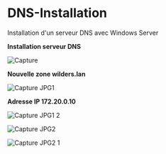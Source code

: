 # DNS-Installation
Installation d'un serveur DNS avec Windows Server


**Installation serveur DNS**

![Capture](https://github.com/JohanaJimenez1/DNS-Installation/assets/137881601/0a17fbb5-a849-48c0-bb99-184d031b94f9)

**Nouvelle zone wilders.lan**

![Capture JPG1](https://github.com/JohanaJimenez1/DNS-Installation/assets/137881601/20fd4cc4-1a78-428f-a1ee-8f4a07c8c232)

**Adresse IP 172.20.0.10**

![Capture JPG1 2](https://github.com/JohanaJimenez1/DNS-Installation/assets/137881601/caf49c1a-3570-4ee6-a57d-89cc7d497e04)

![Capture JPG2](https://github.com/JohanaJimenez1/DNS-Installation/assets/137881601/5b14919b-d406-45d6-9a65-08f1265d1bf6)

![Capture JPG2 1](https://github.com/JohanaJimenez1/DNS-Installation/assets/137881601/19955078-99a7-4bc4-adb5-ee8bc44000f6)
